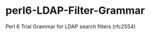 perl6-LDAP-Filter-Grammar
=========================

Perl 6 Trial Grammar for LDAP search filters (rfc2554)
